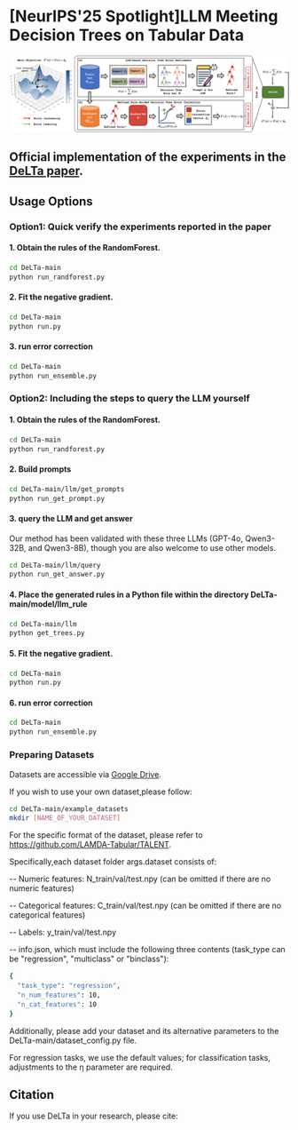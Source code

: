 # [NeurIPS'25 Spotlight]LLM Meeting Decision Trees on Tabular Data

<div style="text-align: center; margin: 20px 0;">
  <img src="picture/framework1-1.png" alt="The DeLTa framework" style="max-width: 100%; height: auto;">
</div>

## Official implementation of the experiments in the [DeLTa paper]().

## Usage Options

### Option1: Quick verify the experiments reported in the paper


#### 1. Obtain the rules of the RandomForest.
 
```bash
cd DeLTa-main
python run_randforest.py
```
#### 2. Fit the negative gradient.
    
```bash
cd DeLTa-main
python run.py
```
#### 3. run  error correction
    
```bash
cd DeLTa-main
python run_ensemble.py
```

### Option2: Including the steps to query the LLM yourself

#### 1. Obtain the rules of the RandomForest.
 
```bash
cd DeLTa-main
python run_randforest.py
```

#### 2. Build prompts

```bash
cd DeLTa-main/llm/get_prompts
python run_get_prompt.py
```


#### 3. query the LLM and get answer 
Our method has been validated with these three LLMs (GPT-4o, Qwen3-32B, and Qwen3-8B), though you are also welcome to use other models.
```bash
cd DeLTa-main/llm/query
python run_get_answer.py
```

#### 4. Place the generated rules in a Python file within the directory DeLTa-main/model/llm_rule

```bash
cd DeLTa-main/llm
python get_trees.py
```

#### 5. Fit the negative gradient.
    
```bash
cd DeLTa-main
python run.py
```
#### 6. run  error correction
    
```bash
cd DeLTa-main
python run_ensemble.py
```

### Preparing Datasets

Datasets are accessible via [Google Drive](https://drive.google.com/open?id=1JIsivUoM4qeM3MY9jNpXjJJH4VplndCy&usp=drive_fs).

If you wish to use your own dataset,please follow:
```bash
cd DeLTa-main/example_datasets
mkdir [NAME_OF_YOUR_DATASET]
```
For the specific format of the dataset, please refer to https://github.com/LAMDA-Tabular/TALENT.

Specifically,each dataset folder args.dataset consists of:

-- Numeric features: N_train/val/test.npy (can be omitted if there are no numeric features)

-- Categorical features: C_train/val/test.npy (can be omitted if there are no categorical features)

-- Labels: y_train/val/test.npy

-- info.json, which must include the following three contents (task_type can be "regression", "multiclass" or "binclass"):
```bash
{
  "task_type": "regression", 
  "n_num_features": 10,
  "n_cat_features": 10
}
```
Additionally, please add your dataset and its alternative parameters to the DeLTa-main/dataset_config.py file.

For regression tasks, we use the default values; for classification tasks, adjustments to the η parameter are required.

## Citation

If you use DeLTa in your research, please cite:

```bibtex

```
